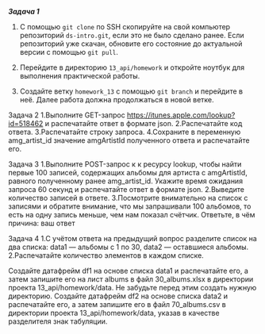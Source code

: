 ***Задача 1***

1. С помощью `git clone` по SSH скопируйте на свой компьютер репозиторий `ds-intro.git`, если это не было сделано ранее.
Если репозиторий уже скачан, обновите его состояние до актуальной версии с помощью `git pull`.

2. Перейдите в директорию `13_api/homework` и откройте ноутбук для выполнения практической работы.

3. Создайте ветку `homework_13` с помощью `git branch` и перейдите в неё. Далее работа должна продолжаться в новой ветке.

Задача 2
1.Выполните GET-запрос https://itunes.apple.com/lookup?id=518462 и распечатайте ответ в формате json.
2.Распечатайте код ответа.
3.Распечатайте строку запроса.
4.Сохраните в переменную amg_artist_id значение amgArtistId полученного ответа и распечатайте его.

Задача 3
1.Выполните POST-запрос к к ресурсу lookup, чтобы найти первые 100 записей, содержащих альбомы для артиста с amgArtistId, равного полученному ранее amg_artist_id. Укажите время ожидания запроса 60 секунд и распечатайте ответ в формате json.
2.Выведите количество записей в ответе.
3.Посмотрите внимательно на список с записями и обратите внимание, что мы запрашивали 100 альбомов, то есть на одну запись меньше, чем нам показал счётчик. Ответьте, в чём причина: ваш ответ

Задача 4
1.С учётом ответа на предыдущий вопрос разделите список на два списка:
data1 — альбомы с 1 по 30,
data2 — оставшиеся альбомы.
2.Распечатайте количество элементов в каждом списке.

Создайте датафрейм df1 на основе списка data1 и распечатайте его, а затем запишите его на лист albums в файл 30_albums.xlsx в директории проекта 13_api/homework/data. Не забудьте перед этим создать нужную директорию.
Создайте датафрейм df2 на основе списка data2 и распечатайте его, а затем запишите его в файл 70_albums.csv в директории проекта 13_api/homework/data, указав в качестве разделителя знак табуляции. 
